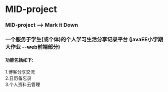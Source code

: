 # MID-project
### MID-project --> Mark it Down  
### 一个服务于学生(或个体)的个人学习生活分享记录平台 (javaEE小学期大作业 --web前端部分)  
#### 功能包括如下:  
1.博客分享交流  
2.日历备忘录  
3.个人资料云管理  


